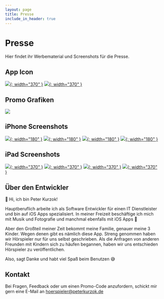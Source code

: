 ```yaml
---
layout: page
title: Presse
include_in_header: true
---
```


# Presse

Hier findet ihr Werbematerial und Screenshots für die Presse.

## App Icon

[![](/assets/appicon.png){: width="370" }](/assets/appicon.png)
[![](/assets/appicon-squircle.png){: width="370" }](/assets/appicon-squircle.png)

## Promo Grafiken

[![](/assets/Promo.png)](/assets/Promo.png)


## iPhone Screenshots

[![](/assets/store-screenshots/iPhone/01.png){: width="180" }](/assets/store-screenshots/iPhone/01.png)
[![](/assets/store-screenshots/iPhone/02.png){: width="180" }](/assets/store-screenshots/iPhone/02.png)
[![](/assets/store-screenshots/iPhone/03.png){: width="180" }](/assets/store-screenshots/iPhone/03.png)
[![](/assets/store-screenshots/iPhone/04.png){: width="180" }](/assets/store-screenshots/iPhone/04.png)

## iPad Screenshots

[![](/assets/store-screenshots/iPad/01.png){: width="370" }](/assets/store-screenshots/iPad/01.png)
[![](/assets/store-screenshots/iPad/02.png){: width="370" }](/assets/store-screenshots/iPad/02.png)
[![](/assets/store-screenshots/iPad/03.png){: width="370" }](/assets/store-screenshots/iPad/03.png)
[![](/assets/store-screenshots/iPad/04.png){: width="370" }](/assets/store-screenshots/iPad/04.png)

## Über den Entwickler

👋 Hi, ich bin Peter Kurzok!

Hauptberuflich arbeite ich als Software Entwickler für einen IT Dienstleister und bin auf iOS Apps spezialisiert. In meiner Freizeit beschäftige ich mich mit Musik und Fotografie und manchmal ebenfalls mit iOS Apps 🙈

Aber den Großteil meiner Zeit bekommt meine Familie, genauer meine 3 Kinder. Wegen denen gibt es nämlich diese App. Streng genommen haben wir Hörspieler nur für uns selbst geschrieben. Als die Anfragen von anderen Freunden mit Kindern sich zu häufen begannen, haben wir uns entschieden Hörspieler zu veröffentlichen.

Also, sagt Danke und habt viel Spaß beim Benutzen 😅


## Kontakt
Bei Fragen, Feedback oder um einen Promo-Code anzufordern, schickt mir gern eine E-Mail an [hoerspieler@peterkurzok.de](mailto:hoerspieler@peterkurzok.de)